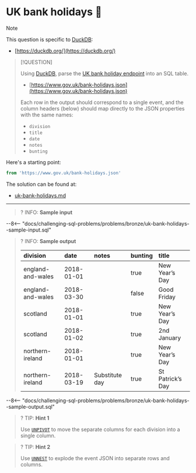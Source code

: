 # UK bank holidays 📅

> [!NOTE]
>
> This question is specific to [DuckDB](https://duckdb.org/):
>
> - [https://duckdb.org/](https://duckdb.org/)

> [!QUESTION]
>
> Using [DuckDB](https://duckdb.org/), parse the [UK bank holiday endpoint](https://www.gov.uk/bank-holidays.json) into an SQL table.
>
> - [https://www.gov.uk/bank-holidays.json](https://www.gov.uk/bank-holidays.json)
>
> Each row in the output should correspond to a single event, and the column headers (below) should map directly to the JSON properties with the same names:
>
> - `division`
> - `title`
> - `date`
> - `notes`
> - `bunting`

Here's a starting point:

```sql
from 'https://www.gov.uk/bank-holidays.json'
```

The solution can be found at:

- [uk-bank-holidays.md](../../solutions/bronze/uk-bank-holidays.md)

---

<!-- prettier-ignore -->
>? INFO: **Sample input**
>
--8<-- "docs/challenging-sql-problems/problems/bronze/uk-bank-holidays--sample-input.sql"

<!-- prettier-ignore -->
>? INFO: **Sample output**
>
> | division          | date       | notes          | bunting | title            |
> |:------------------|:-----------|:---------------|:--------|:-----------------|
> | england-and-wales | 2018-01-01 |                | true    | New Year’s Day   |
> | england-and-wales | 2018-03-30 |                | false   | Good Friday      |
> | scotland          | 2018-01-01 |                | true    | New Year’s Day   |
> | scotland          | 2018-01-02 |                | true    | 2nd January      |
> | northern-ireland  | 2018-01-01 |                | true    | New Year’s Day   |
> | northern-ireland  | 2018-03-19 | Substitute day | true    | St Patrick’s Day |
>
--8<-- "docs/challenging-sql-problems/problems/bronze/uk-bank-holidays--sample-output.sql"

<!-- prettier-ignore -->
>? TIP: **Hint 1**
>
> Use [`UNPIVOT`](https://duckdb.org/docs/sql/statements/unpivot.html) to move the separate columns for each division into a single column.

<!-- prettier-ignore -->
>? TIP: **Hint 2**
>
> Use [`UNNEST`](https://duckdb.org/docs/sql/query_syntax/unnest.html) to explode the event JSON into separate rows and columns.
